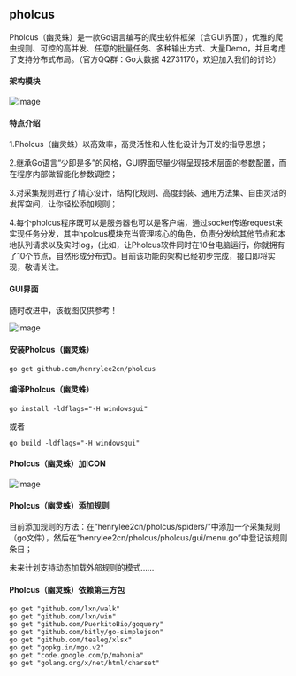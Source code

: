 ## pholcus
Pholcus（幽灵蛛）是一款Go语言编写的爬虫软件框架（含GUI界面），优雅的爬虫规则、可控的高并发、任意的批量任务、多种输出方式、大量Demo，并且考虑了支持分布式布局。（官方QQ群：Go大数据 42731170，欢迎加入我们的讨论）


#### 架构模块

![image](https://github.com/henrylee2cn/pholcus/blob/master/doc/project.png)


#### 特点介绍
1.Pholcus（幽灵蛛）以高效率，高灵活性和人性化设计为开发的指导思想；

2.继承Go语言“少即是多”的风格，GUI界面尽量少得呈现技术层面的参数配置，而在程序内部做智能化参数调控；

3.对采集规则进行了精心设计，结构化规则、高度封装、通用方法集、自由灵活的发挥空间，让你轻松添加规则；

4.每个pholcus程序既可以是服务器也可以是客户端，通过socket传递request来实现任务分发，其中hpolcus模块充当管理核心的角色，负责分发给其他节点和本地队列请求以及实时log，(比如，让Pholcus软件同时在10台电脑运行，你就拥有了10个节点，自然形成分布式)。目前该功能的架构已经初步完成，接口即将实现，敬请关注。

#### GUI界面
随时改进中，该截图仅供参考！

![image](https://github.com/henrylee2cn/pholcus/blob/master/doc/guishow.jpg)


#### 安装Pholcus（幽灵蛛）
```
go get github.com/henrylee2cn/pholcus
```



#### 编译Pholcus（幽灵蛛）
```
go install -ldflags="-H windowsgui"
```
或者
```
go build -ldflags="-H windowsgui"
```



#### Pholcus（幽灵蛛）加ICON

![image](https://github.com/henrylee2cn/pholcus/blob/master/doc/addicon.jpg)



#### Pholcus（幽灵蛛）添加规则

目前添加规则的方法：在“henrylee2cn/pholcus/spiders/”中添加一个采集规则（go文件），然后在“henrylee2cn/pholcus/pholcus/gui/menu.go”中登记该规则条目；

未来计划支持动态加载外部规则的模式……


#### Pholcus（幽灵蛛）依赖第三方包

```
go get "github.com/lxn/walk"
go get "github.com/lxn/win"
go get "github.com/PuerkitoBio/goquery"
go get "github.com/bitly/go-simplejson"
go get "github.com/tealeg/xlsx"
go get "gopkg.in/mgo.v2"
go get "code.google.com/p/mahonia"
go get "golang.org/x/net/html/charset"
```
